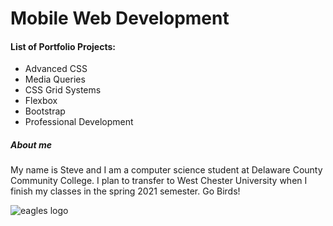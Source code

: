 # Mobile Web Development 


#### List of Portfolio Projects:

- Advanced CSS
- Media Queries
- CSS Grid Systems
- Flexbox
- Bootstrap
- Professional Development

##### About me
My name is Steve and I am a computer science student at Delaware County Community College.
I plan to transfer to West Chester University when I finish my classes in the spring 2021 semester.
Go Birds!



![eagles logo](https://user-images.githubusercontent.com/71092566/93027413-9a61d580-f5da-11ea-8c1d-71b89e11ece1.png)

